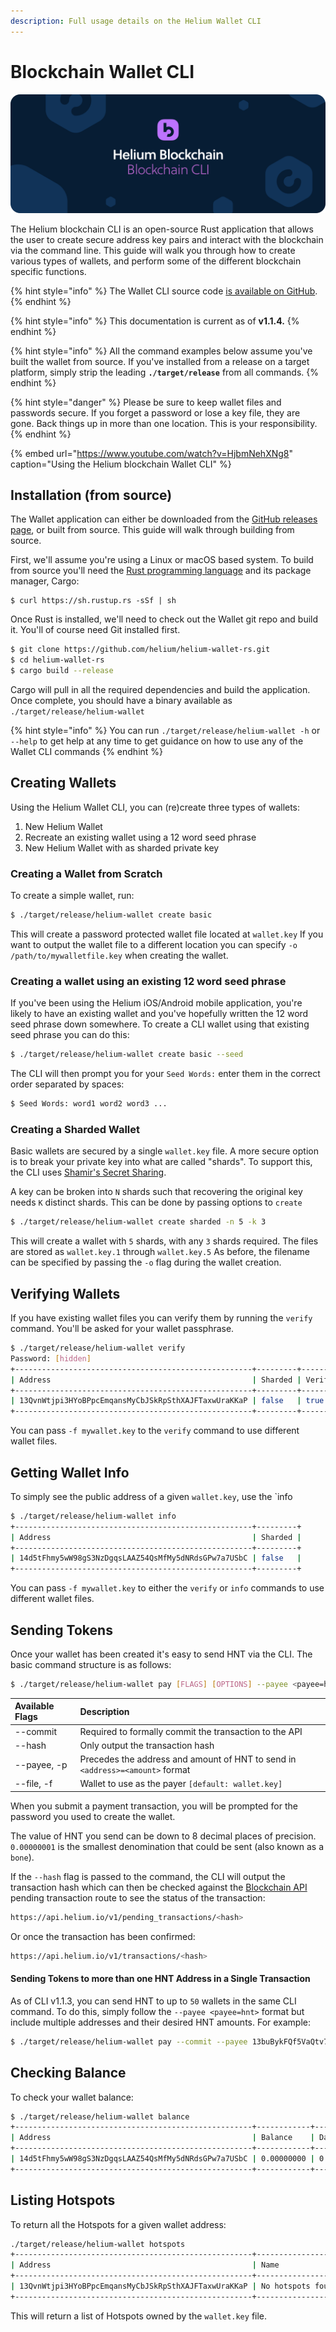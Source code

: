 ```yaml
---
description: Full usage details on the Helium Wallet CLI
---
```


# Blockchain Wallet CLI

![](../.gitbook/assets/artboard-copy-20.jpg)

The Helium blockchain CLI is an open-source Rust application that allows the user to create secure address key pairs and interact with the blockchain via the command line. This guide will walk you through how to create various types of wallets, and perform some of the different blockchain specific functions.

{% hint style="info" %}
The Wallet CLI source code [is available on GitHub](https://github.com/helium/helium-wallet-rs).
{% endhint %}

{% hint style="info" %}
This documentation is current as of **v1.1.4.**
{% endhint %}

{% hint style="info" %}
All the command examples below assume you've built the wallet from source. If you've installed from a release on a target platform, simply strip the leading **`./target/release`** from all commands. 
{% endhint %}

{% hint style="danger" %}
Please be sure to keep wallet files and passwords secure. If you forget a password or lose a key file, they are gone. Back things up in more than one location. This is your responsibility.
{% endhint %}



{% embed url="https://www.youtube.com/watch?v=HjbmNehXNg8" caption="Using the Helium blockchain Wallet CLI" %}

## Installation \(from source\)

The Wallet application can either be downloaded from the [GitHub releases page](https://github.com/helium/helium-wallet-rs/releases), or built from source. This guide will walk through building from source.

First, we'll assume you're using a Linux or macOS based system. To build from source you'll need the [Rust programming language](https://www.rust-lang.org) and its package manager, Cargo:

```
$ curl https://sh.rustup.rs -sSf | sh
```

Once Rust is installed, we'll need to check out the Wallet git repo and build it. You'll of course need Git installed first.

```bash
$ git clone https://github.com/helium/helium-wallet-rs.git
$ cd helium-wallet-rs
$ cargo build --release
```

Cargo will pull in all the required dependencies and build the application. Once complete, you should have a binary available as `./target/release/helium-wallet`

{% hint style="info" %}
You can run `./target/release/helium-wallet -h` or `--help` to get help at any time to get guidance on how to use any of the Wallet CLI commands
{% endhint %}

## Creating Wallets

Using the Helium Wallet CLI, you can \(re\)create three types of wallets:

1. New Helium Wallet 
2. Recreate an existing wallet using a 12 word seed phrase
3. New Helium Wallet with as sharded private key

### Creating a Wallet from Scratch

To create a simple wallet, run:

```bash
$ ./target/release/helium-wallet create basic
```

This will create a password protected wallet file located at `wallet.key` If you want to output the wallet file to a different location you can specify `-o /path/to/mywalletfile.key` when creating the wallet.

### Creating a wallet using an existing 12 word seed phrase

If you've been using the Helium iOS/Android mobile application, you're likely to have an existing wallet and you've hopefully written the 12 word seed phrase down somewhere. To create a CLI wallet using that existing seed phrase you can do this:

```bash
$ ./target/release/helium-wallet create basic --seed
```

The CLI will then prompt you for your `Seed Words:` enter them in the correct order separated by spaces:

```bash
$ Seed Words: word1 word2 word3 ...
```

### Creating a Sharded Wallet

Basic wallets are secured by a single `wallet.key` file. A more secure option is to break your private key into what are called "shards".  To support this, the CLI uses  [Shamir's Secret Sharing](https://github.com/dsprenkels/sss).  

A key can be broken into `N` shards such that recovering the original key needs `K` distinct shards. This can be done by passing options to `create`

```bash
$ ./target/release/helium-wallet create sharded -n 5 -k 3
```

This will create a wallet with `5` shards, with any `3` shards required. The files are stored as `wallet.key.1` through `wallet.key.5` As before, the filename can be specified by passing the `-o` flag during the wallet creation.

## Verifying Wallets

If you have existing wallet files you can verify them by running the `verify` command. You'll be asked for your wallet passphrase. 

```bash
$ ./target/release/helium-wallet verify 
Password: [hidden]
+-----------------------------------------------------+---------+--------+
| Address                                             | Sharded | Verify |
+-----------------------------------------------------+---------+--------+
| 13QvnWtjpi3HYoBPpcEmqansMyCbJSkRpSthXAJFTaxwUraKKaP | false   | true   |
+-----------------------------------------------------+---------+--------+
```

You can pass `-f mywallet.key` to the `verify` command  to use different wallet files.

## Getting Wallet Info

To simply see the public address of a given `wallet.key`, use the \`info

```bash
$ ./target/release/helium-wallet info
+-----------------------------------------------------+---------+
| Address                                             | Sharded |
+-----------------------------------------------------+---------+
| 14d5tFhmy5wW98gS3NzDgqsLAAZ54QsMfMy5dNRdsGPw7a7USbC | false   |
+-----------------------------------------------------+---------+
```

You can pass `-f mywallet.key` to either the `verify` or `info` commands to use different wallet files.

## Sending Tokens

Once your wallet has been created it's easy to send HNT via the CLI. The basic command structure is as follows:

```bash
$ ./target/release/helium-wallet pay [FLAGS] [OPTIONS] --payee <payee=hnt>
```

| **Available Flags** | Description |
| :--- | :--- |
| --commit | Required to formally commit the transaction to the API |
| --hash | Only output the transaction hash |
| --payee, -p | Precedes the address and amount of HNT to send in `<address>=<amount>` format |
| --file, -f | Wallet to use as the payer `[default: wallet.key]` |

When you submit a payment transaction, you will be prompted for the password you used to create the wallet.

The value of HNT you send can be down to 8 decimal places of precision. `0.00000001` is the smallest denomination that could be sent \(also known as a `bone`\).

If the `--hash` flag is passed to the command, the CLI will output the transaction hash which can then be checked against the [Blockchain API](https://developer.helium.com/blockchain/api#get-pending-transaction-status) pending transaction route to see the status of the transaction: 

```bash
https://api.helium.io/v1/pending_transactions/<hash>
```

Or once the transaction has been confirmed:

```bash
https://api.helium.io/v1/transactions/<hash>
```



#### Sending Tokens to more than one HNT Address in a Single Transaction 

As of CLI v1.1.3, you can send HNT to up to `50` wallets in the same CLI command. To do this, simply follow the `--payee <payee=hnt>` format but include multiple addresses and their desired HNT amounts. For example:

```bash
$ ./target/release/helium-wallet pay --commit --payee 13buBykFQf5VaQtv7mWj2PBY9Lq4i1DeXhg7C4Vbu3ppzqqNkTH=100 12z4nUiayZnbW46azcegBBB9yGkchFb1Zm7EPuh6eV1r2HT1NgC=100 14cKr7Qs93gdyLguKXf6Pg2SdryopG7dWSgiC6JWKHozuRQjmK8=100
```



## Checking Balance

To check your wallet balance:

```bash
$ ./target/release/helium-wallet balance
+-----------------------------------------------------+------------+--------------+-----------------+
| Address                                             | Balance    | Data Credits | Security Tokens |
+-----------------------------------------------------+------------+--------------+-----------------+
| 14d5tFhmy5wW98gS3NzDgqsLAAZ54QsMfMy5dNRdsGPw7a7USbC | 0.00000000 | 0            | 0               |
+-----------------------------------------------------+------------+--------------+-----------------+
```

## Listing Hotspots

To return all the Hotspots for a given wallet address:

```bash
./target/release/helium-wallet hotspots
+-----------------------------------------------------+-------------------+
| Address                                             | Name              |
+-----------------------------------------------------+-------------------+
| 13QvnWtjpi3HYoBPpcEmqansMyCbJSkRpSthXAJFTaxwUraKKaP | No hotspots found |
+-----------------------------------------------------+-------------------+
```

This will return a list of Hotspots owned by the `wallet.key` file. 

